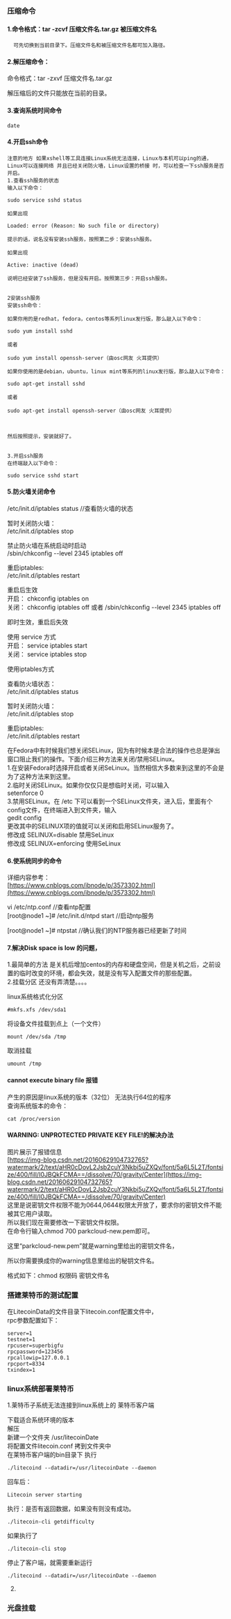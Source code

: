 ### 压缩命令

#### 1.命令格式：tar  -zcvf   压缩文件名.tar.gz   被压缩文件名

```
  可先切换到当前目录下。压缩文件名和被压缩文件名都可加入路径。
```

#### 2.解压缩命令：

命令格式：tar  -zxvf   压缩文件名.tar.gz

解压缩后的文件只能放在当前的目录。

#### 3.查询系统时间命令

```
date
```

#### 4.开启ssh命令

```
注意的地方 如果xshell等工具连接Linux系统无法连接，Linux与本机可以ping的通，Linux可以连接网络 并且已经关闭防火墙，Linux设置的桥接 时，可以检查一下ssh服务是否开启。
1.查看ssh服务的状态
输入以下命令：

sudo service sshd status

如果出现

Loaded: error (Reason: No such file or directory)

提示的话，说名没有安装ssh服务，按照第二步：安装ssh服务。

如果出现

Active: inactive (dead)

说明已经安装了ssh服务，但是没有开启。按照第三步：开启ssh服务。


2安装ssh服务
安装ssh命令：

如果你用的是redhat，fedora，centos等系列linux发行版，那么敲入以下命令：

sudo yum install sshd

或者

sudo yum install openssh-server（由osc网友 火耳提供）

如果你使用的是debian，ubuntu，linux mint等系列的linux发行版，那么敲入以下命令：

sudo apt-get install sshd

或者

sudo apt-get install openssh-server（由osc网友 火耳提供）



然后按照提示，安装就好了。


3.开启ssh服务
在终端敲入以下命令：

sudo service sshd start
```

#### 5.防火墙关闭命令

/etc/init.d/iptables status   //查看防火墙的状态

暂时关闭防火墙：  
/etc/init.d/iptables stop

禁止防火墙在系统启动时启动  
/sbin/chkconfig --level 2345 iptables off

重启iptables:  
/etc/init.d/iptables restart

重启后生效   
开启： chkconfig iptables on   
关闭： chkconfig iptables off   或者 /sbin/chkconfig --level 2345 iptables off

即时生效，重启后失效

使用 service 方式  
开启： service iptables start   
关闭： service iptables stop

使用iptables方式

查看防火墙状态：  
/etc/init.d/iptables status

暂时关闭防火墙：  
/etc/init.d/iptables stop

重启iptables:  
/etc/init.d/iptables restart

在Fedora中有时候我们想关闭SELinux，因为有时候本是合法的操作也总是弹出窗口阻止我们的操作。下面介绍三种方法来关闭/禁用SELinux。   
1.在安装Fedora时选择开启或者关闭SeLinux。当然相信大多数来到这里的不会是为了这种方法来到这里。  
2.临时关闭SELinux。如果你仅仅只是想临时关闭，可以输入  
setenforce 0  
3.禁用SELinux。在 /etc 下可以看到一个SELinux文件夹，进入后，里面有个config文件，在终端进入到文件夹，输入  
gedit config  
更改其中的SELINUX项的值就可以关闭和启用SELinux服务了。  
修改成 SELINUX=disable     禁用SeLinux  
修改成 SELINUX=enforcing 使用SeLinux

#### 6.使系统同步的命令

详细内容参考：  
[https://www.cnblogs.com/ibnode/p/3573302.html](https://www.cnblogs.com/ibnode/p/3573302.html)

vi /etc/ntp.conf   //查看ntp配置  
\[root@node1 ~\]\# /etc/init.d/ntpd start   //启动ntp服务

\[root@node1 ~\]\# ntpstat  //确认我们的NTP服务器已经更新了时间

#### 7.解决Disk space is low  的问题，

1.最简单的方法 是关机后增加centos的内存和硬盘空间，但是关机之后，之前设置的临时改变的环境，都会失效，就是没有写入配置文件的那些配置。  
2.挂载分区  还没有弄清楚。。。。

linux系统格式化分区

```
#mkfs.xfs /dev/sda1
```

将设备文件挂载到点上（一个文件）

```
mount /dev/sda /tmp
```

取消挂载

```
umount /tmp
```

#### cannot execute binary file 报错

产生的原因是linux系统的版本（32位） 无法执行64位的程序  
查询系统版本的命令：

```
cat /proc/version
```

#### WARNING: UNPROTECTED PRIVATE KEY FILE!的解决办法

图片展示了报错信息  
[https://img-blog.csdn.net/20160629104732765?watermark/2/text/aHR0cDovL2Jsb2cuY3Nkbi5uZXQv/font/5a6L5L2T/fontsize/400/fill/I0JBQkFCMA==/dissolve/70/gravity/Center](https://img-blog.csdn.net/20160629104732765?watermark/2/text/aHR0cDovL2Jsb2cuY3Nkbi5uZXQv/font/5a6L5L2T/fontsize/400/fill/I0JBQkFCMA==/dissolve/70/gravity/Center)  
这里是说密钥文件权限不能为0644,0644权限太开放了，要求你的密钥文件不能被其它用户读取。  
所以我们现在需要修改一下密钥文件权限。  
在命令行输入chmod 700 parkcloud-new.pem即可。

这里“parkcloud-new.pem”就是warning里给出的密钥文件名，

所以你需要换成你的warning信息里给出的秘钥文件名。

格式如下：chmod 权限码 密钥文件名

### 搭建莱特币的测试配置

在LitecoinData的文件目录下litecoin.conf配置文件中，  
rpc参数配置如下：

```
server=1
testnet=1
rpcuser=superbigfu 
rpcpassword=123456
rpcallowip=127.0.0.1
rpcport=8334
txindex=1
```

### linux系统部署莱特币

1.莱特币子系统无法连接到linux系统上的 莱特币客户端

下载适合系统环境的版本  
解压  
新建一个文件夹  /usr/litecoinDate  
将配置文件litecoin.conf 拷到文件夹中  
在莱特币客户端的bin目录下 执行

```
./litecoind --datadir=/usr/litecoinDate --daemon
```

回车后：

```
Litecoin server starting
```

执行：是否有返回数据，如果没有则没有成功。

```
./litecoin-cli getdifficulty
```

如果执行了

```
./litecoin-cli stop
```

停止了客户端，就需要重新运行

```
./litecoind --datadir=/usr/litecoinDate --daemon
```

2.



### 光盘挂载















